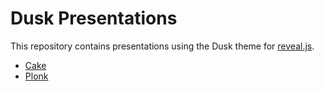 # Dusk Presentations

This repository contains presentations using the Dusk theme for
[reveal.js](https://github.com/hakimel/reveal.js/).

- [Cake](https://dusk-network.github.io/presentations/cake)
- [Plonk](https://dusk-network.github.io/presentations/plonk)

